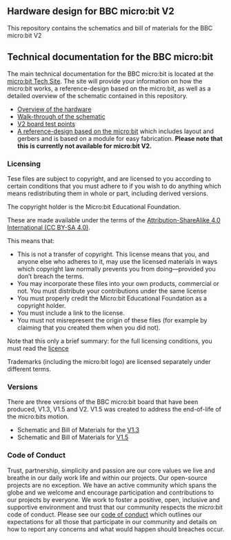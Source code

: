 ## Hardware design for BBC micro:bit V2

This repository contains the schematics and bill of materials for the BBC micro:bit V2

## Technical documentation for the BBC micro:bit

The main technical documentation for the BBC micro:bit is located at the [micro:bit Tech Site](https://tech.microbit.org/).
The site will provide your information on how the micro:bit works, a reference-design based on the micro:bit, as well as a detailed overview of
the schematic contained in this repository.

* [Overview of the hardware](https://tech.microbit.org/hardware/)
* [Walk-through of the schematic](https://tech.microbit.org/hardware/schematic/)
* [V2 board test points](https://tech.microbit.org/hardware/schematic/#test-point-map)
* [A reference-design based on the micro:bit](https://tech.microbit.org/hardware/reference-design/)
which includes layout and gerbers and is based on a module for easy fabrication. **Please note that this is currently not available for micro:bit V2.**

### Licensing
Tese files are subject to copyright, and are licensed to you according to certain conditions that you must adhere to if you wish to do anything which
means redistributing them in whole or part, including derived versions.

The copyright holder is the Micro:bit Educational Foundation.

These are made available under the terms of the [Attribution-ShareAlike 4.0 International (CC BY-SA 4.0)](https://creativecommons.org/licenses/by-sa/4.0/).

This means that:

* This is not a transfer of copyright. This license means that you, and anyone else who adheres to it, may use the licensed materials
  in ways which copyright law normally prevents you from doing—provided
  you don’t breach the terms.
* You may incorporate these files into your own products, commercial or not. You must distribute your contributions under the same license
* You must properly credit the Micro:bit Educational Foundation as a copyright holder.
* You must include a link to the license.
* You must not misrepresent the origin of these files (for example by claiming
  that you created them when you did not).

Note that this only a brief summary: for the full licensing conditions, you
must read the [licence](https://github.com/microbit-foundation/microbit-v2-hardware/blob/main/LICENSE.md)

Trademarks (including the micro:bit logo) are licensed separately under different terms.

### Versions

There are three versions of the BBC micro:bit board that have been produced, V1.3, V1.5 and V2. 
V1.5 was created to address the end-of-life of the micro:bits motion.
* Schematic and Bill of Materials for the [V1.3](https://github.com/bbcmicrobit/hardware/tree/master/V1.3B)
* Schematic and Bill of Materials for [V1.5](https://github.com/bbcmicrobit/hardware/tree/master/V1.5)

### Code of Conduct

Trust, partnership, simplicity and passion are our core values we live and breathe in our daily work life and within our projects. Our open-source projects are no exception. We have an active community which spans the globe and we welcome and encourage participation and contributions to our projects by everyone. We work to foster a positive, open, inclusive and supportive environment and trust that our community respects the micro:bit code of conduct. Please see our [code of conduct](https://microbit.org/safeguarding/) which outlines our expectations for all those that participate in our community and details on how to report any concerns and what would happen should breaches occur.
